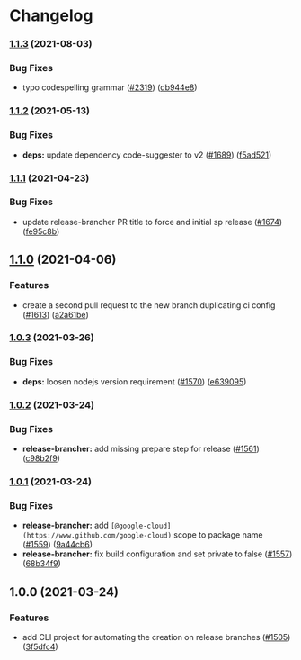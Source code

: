 # Changelog

### [1.1.3](https://www.github.com/googleapis/repo-automation-bots/compare/release-brancher-v1.1.2...release-brancher-v1.1.3) (2021-08-03)


### Bug Fixes

* typo codespelling grammar ([#2319](https://www.github.com/googleapis/repo-automation-bots/issues/2319)) ([db944e8](https://www.github.com/googleapis/repo-automation-bots/commit/db944e84e008b8a6c7d2ab62b59ee0d5c15e4a40))

### [1.1.2](https://www.github.com/googleapis/repo-automation-bots/compare/release-brancher-v1.1.1...release-brancher-v1.1.2) (2021-05-13)


### Bug Fixes

* **deps:** update dependency code-suggester to v2 ([#1689](https://www.github.com/googleapis/repo-automation-bots/issues/1689)) ([f5ad521](https://www.github.com/googleapis/repo-automation-bots/commit/f5ad5216bb589ea7ce6592b71eac9f63b75499cd))

### [1.1.1](https://www.github.com/googleapis/repo-automation-bots/compare/release-brancher-v1.1.0...release-brancher-v1.1.1) (2021-04-23)


### Bug Fixes

* update release-brancher PR title to force and initial sp release ([#1674](https://www.github.com/googleapis/repo-automation-bots/issues/1674)) ([fe95c8b](https://www.github.com/googleapis/repo-automation-bots/commit/fe95c8b5a753365a4c8d80daac06899de169b203))

## [1.1.0](https://www.github.com/googleapis/repo-automation-bots/compare/release-brancher-v1.0.3...release-brancher-v1.1.0) (2021-04-06)


### Features

* create a second pull request to the new branch duplicating ci config ([#1613](https://www.github.com/googleapis/repo-automation-bots/issues/1613)) ([a2a61be](https://www.github.com/googleapis/repo-automation-bots/commit/a2a61be9b73bb60391dda28808ac860849abe875))

### [1.0.3](https://www.github.com/googleapis/repo-automation-bots/compare/release-brancher-v1.0.2...release-brancher-v1.0.3) (2021-03-26)


### Bug Fixes

* **deps:** loosen nodejs version requirement ([#1570](https://www.github.com/googleapis/repo-automation-bots/issues/1570)) ([e639095](https://www.github.com/googleapis/repo-automation-bots/commit/e639095052b68284b54aa93657287447dd12a44a))

### [1.0.2](https://www.github.com/googleapis/repo-automation-bots/compare/release-brancher-v1.0.1...release-brancher-v1.0.2) (2021-03-24)


### Bug Fixes

* **release-brancher:** add missing prepare step for release ([#1561](https://www.github.com/googleapis/repo-automation-bots/issues/1561)) ([c98b2f9](https://www.github.com/googleapis/repo-automation-bots/commit/c98b2f991a3219f1a5728d770ddce11bbf748caf))

### [1.0.1](https://www.github.com/googleapis/repo-automation-bots/compare/release-brancher-v1.0.0...release-brancher-v1.0.1) (2021-03-24)


### Bug Fixes

* **release-brancher:** add `[@google-cloud](https://www.github.com/google-cloud)` scope to package name ([#1559](https://www.github.com/googleapis/repo-automation-bots/issues/1559)) ([9a44cb6](https://www.github.com/googleapis/repo-automation-bots/commit/9a44cb6eaa753d8ac722143d1e86c1983c5b26c3))
* **release-brancher:** fix build configuration and set private to false ([#1557](https://www.github.com/googleapis/repo-automation-bots/issues/1557)) ([68b34f9](https://www.github.com/googleapis/repo-automation-bots/commit/68b34f9a7de1debf2647d7f856db94e9b072c03f))

## 1.0.0 (2021-03-24)


### Features

* add CLI project for automating the creation on release branches ([#1505](https://www.github.com/googleapis/repo-automation-bots/issues/1505)) ([3f5dfc4](https://www.github.com/googleapis/repo-automation-bots/commit/3f5dfc49d2f7f5cb90c90838d84d630f63c3e4f5))
